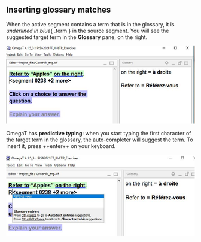 ## Inserting glossary matches

When the active segment contains a term that is in the glossary, it is _underlined in blue_{ .term } in the source segment. 
You will see the suggested target term in the **Glossary** pane, on the right.

![](../_assets/img/20_glossary_term.jpg)

OmegaT has **predictive typing**: when you start typing the first character of the target term in the glossary, the auto-completer will suggest the term. To insert it, press ++enter++ on your keyboard.

![](../_assets/img/21_predictive_typing.jpg)